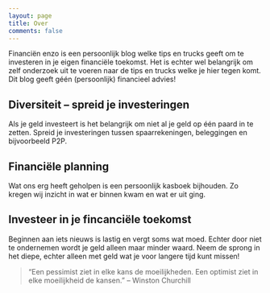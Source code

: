 ```yaml
---
layout: page
title: Over
comments: false
---
```


Financiën enzo is een persoonlijk blog welke tips en trucks geeft om te investeren in je eigen financiële toekomst. Het is echter wel belangrijk om zelf onderzoek uit te voeren naar de tips en trucks welke je hier tegen komt. Dit blog geeft géén (persoonlijk) financieel advies!

<div class="container">
    <div class="counter col_third">
      <h2 class="title">Diversiteit – spreid je investeringen</h2>
      <p>Als je geld investeert is het belangrijk om niet al je geld op één paard in te zetten. Spreid je investeringen tussen spaarrekeningen, beleggingen en bijvoorbeeld P2P.</p>
    </div>
    <div class="counter col_third">
      <h2 class="title">Financiële planning</h2>
      <p>Wat ons erg heeft geholpen is een persoonlijk kasboek bijhouden. Zo kregen wij inzicht in wat er binnen kwam en wat er uit ging.</p>
    </div>
    <div class="counter col_third end">
      <h2 class="title">Investeer in je fincanciële toekomst</h2>
      <p>Beginnen aan iets nieuws is lastig en vergt soms wat moed. Echter door niet te ondernemen wordt je geld alleen maar minder waard.
Neem de sprong in het diepe, echter alleen met geld wat je voor langere tijd kunt missen!</p>
    </div>
</div></div>

> “Een pessimist ziet in elke kans de moeilijkheden. Een optimist ziet in elke moeilijkheid de kansen.” – Winston Churchill
